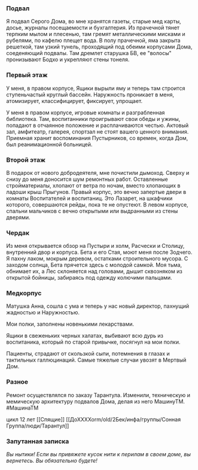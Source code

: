 ### Подвал
Я подвал Серого Дома, во мне хранятся газеты, старые мед карты, досье, журналы посещаемости и бухгалтерия. Из прачечной тянет терпким мылом и плесенью, там гремят металлическими мисками и рубелями, по кафелю плещет вода. В полу прачечной, яма закрыта решеткой, там узкий тунель, проходящий под обеими корпусами Дома, соеденяющий подвалы. Там дремлет старушка БВ, ее "волосы" пронизывают Бодхо и укрепляют стены тонеля.

### Первый этаж
У меня, в правом корпусе, Ящики вырыли яму и теперь там строится ступеньчастый круглый бассейн. Наружность проникает в меня, атомизирует, классифицирует, фиксирует, упрощает.

У меня в правом корпусе, игровые комнаты и разграбленная библиотека. Там, воспитанники проигрывают свои обеды и ужины, попадают в отчаянное положение и расплачиваются честью. Актовый зал, амфитеатр, галерея, спортзал не стоят вашего ценного внимания. Приемная хранит воспоминания Пустырников, со времен, когда Дом, был реанимационной больницей.

### Второй этаж
В подарок от нового добродеятеля, мне почистили дымоход. Сверху и снизу до меня доносится шум ремонтных работ. Оставленные стройматериалы, хлопают от ветра по ночам, вместо хлопающих в ладоши крыш Прыгунов. Правый корпус, это вечно запертые двери в комнаты Воспитателей и воспитаниц. Это Лазарет, на шкафчики которого, совершаются рейды, пока те не опустеют. В левом корпусе, спальни мальчиков с вечно открытыми или выдранными из стены дверями. 

### Чердак
Из меня открывается обзор на Пустыри и холм, Расчески и Столицу, внутренний двор и корпуса. Бета и его Стая, моют меня после Зодчего. Я пахну лаком, мокрым деревом, остатками строительного мусора.
С заходом солнца, Бета прячется здесь с молодой самкой. Моя тьма, обнимает их, а Лес склоняется над головами, дышит сквозняком из открытой бойницы, забираясь под одежду колючими пальцами.

### Медкорпус
Матушка Анна, сошла с ума и теперь у нас новый директор, пахнущий жадностью и Наружностью.

Мои полки, заполнены новенькими лекарствами. 

Ящики в свеженьких черных халатах, выбивают всю дурь из воспитаника, который по старой привычке, посягнул на мои полки.

Пациенты, страдают от скользкой сыпи, потемнения в глазах и тактильных галлюцинаций. Самые тяжелые случаи увозят в Мертвый Дом.

### Разное
Ремонт осуществлялся по заказу Тарантула. Изменили, техническую и мемическую архитектуру подвалов Дома, делая из него МашинуТМ.
#МашинаТМ 

цикл 12 лет
[[Спящие]] [[ДоХХХХоrm/old/2Бек/инфа/группы/Сонная Группа/люди/Тарантул]] 

### Запутанная записка
_Вы нытики! Если вы привяжете кусок нити к перилам в своем доме, вы вернетесь. Вы обязательно будете!_
